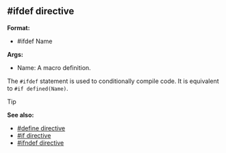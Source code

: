 ## \#ifdef directive

**Format:**
+   #ifdef Name

**Args:**
+   Name: A macro definition.

The `#ifdef` statement is used to conditionally compile code.
It is equivalent to `#if defined(Name)`.

> [!TIP] 
> **See also:**
> +   [#define directive](/ref/DM/preprocessor/define.md) 
> +   [#if directive](/ref/DM/preprocessor/if.md) 
> +   [#ifndef directive](/ref/DM/preprocessor/ifndef.md) 